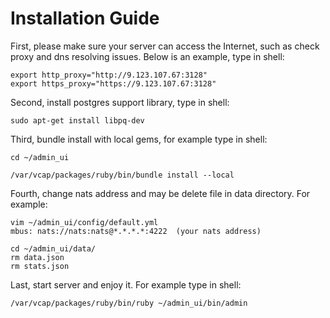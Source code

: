 Installation Guide
===

First, please make sure your server can access the Internet, such as check proxy and dns resolving issues. Below is an example, type in shell:

	export http_proxy="http://9.123.107.67:3128"
	export https_proxy="https://9.123.107.67:3128" 

Second, install postgres support library, type in shell:
	
	sudo apt-get install libpq-dev

Third, bundle install with local gems, for example type in shell:

	cd ~/admin_ui

	/var/vcap/packages/ruby/bin/bundle install --local

Fourth, change nats address and may be delete file in data directory. For example:

	vim ~/admin_ui/config/default.yml
	mbus: nats://nats:nats@*.*.*.*:4222  (your nats address)

	cd ~/admin_ui/data/
	rm data.json
	rm stats.json

Last, start server and enjoy it. For example type in shell:

	/var/vcap/packages/ruby/bin/ruby ~/admin_ui/bin/admin